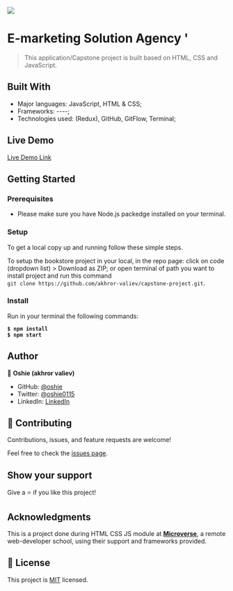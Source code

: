 ![](https://img.shields.io/badge/Microverse-blueviolet)

# E-marketing Solution Agency '

> This application/Capstone project is built based on HTML, CSS and JavaScript.

<!-- ![screenshot](./src/assets/travellers-hub-home-page.png)
![screenshot](./src/assets/travellers-hub-missions.png)
![screenshot](./src/assets/travellers-hub-profile.png) -->



## Built With

- Major languages: JavaScript, HTML & CSS;
- Frameworks: ----;
- Technologies used: (Redux), GitHub, GitFlow, Terminal;

## Live Demo

[Live Demo Link](/)

## Getting Started

### Prerequisites

- Please make sure you have Node.js packedge installed on your terminal.

### Setup

To get a local copy up and running follow these simple steps.

To setup the bookstore project in your local, in the repo page:
click on code (dropdown list) > Download as ZIP;
or open terminal of path you want to install project and run this command <br>
`git clone https://github.com/akhror-valiev/capstone-project.git`.

### Install

Run in your terminal the following commands:

**`$ npm install`**<br>
**`$ npm start`**

## Author

👤 **Oshie (akhror valiev)**

- GitHub: [@oshie](https://github.com/akhror-valiev)
- Twitter: [@oshie0115](https://twitter.com/oshie0115)
- LinkedIn: [LinkedIn](https://www.linkedin.com/in/akhror-valiev/)



## 🤝 Contributing

Contributions, issues, and feature requests are welcome!

Feel free to check the [issues page](https://github.com/akhror-valiev/capstone-project/issues).

## Show your support

Give a ⭐️ if you like this project!

## Acknowledgments

This is a project done during HTML CSS JS module at **[Microverse](https://www.microverse.org/)**, a remote web-developer school, using their support and frameworks provided.<br />

## 📝 License

This project is [MIT](./MIT.md) licensed.
